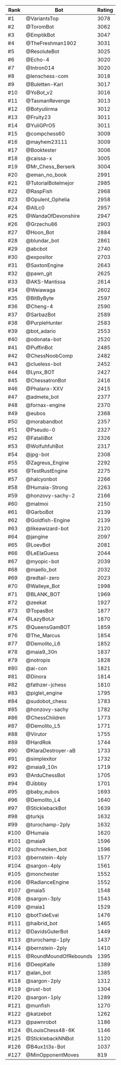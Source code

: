 Rank|Bot|Rating
---|---|---
#1|@VariantsTop|3078
#2|@ToromBot|3062
#3|@EmptikBot|3047
#4|@TheFreshman1902|3031
#5|@ResoluteBot|3025
#6|@Echo-4|3020
#7|@Intron014|3020
#8|@lenschess-com|3018
#9|@Buletten-Karl|3017
#10|@YoBot_v2|3016
#11|@TasmanRevenge|3013
#12|@Botyuliirma|3012
#13|@Fruity23|3011
#14|@YuliGPrO5|3011
#15|@compchess60|3009
#16|@mayhem23111|3009
#17|@Booktester|3006
#18|@caissa-x|3005
#19|@Mr_Chess_Berserk|3004
#20|@eman_no_book|2991
#21|@TutorialBotelmejor|2985
#22|@RaspFish|2968
#23|@Opulent_Ophelia|2958
#24|@AILc0|2957
#25|@WandaOfDevonshire|2947
#26|@Grzechu86|2903
#27|@Hoon_Bot|2884
#28|@blundar_bot|2861
#29|@abcbot|2740
#30|@expositor|2703
#31|@SaxtonEngine|2643
#32|@pawn_git|2625
#33|@AKS-Mantissa|2614
#34|@Weiawaga|2602
#35|@BitByByte|2597
#36|@Cheng-4|2590
#37|@SarbazBot|2589
#38|@PurpleHunter|2583
#39|@bot_adario|2553
#40|@odonata-bot|2520
#41|@PuffinBot|2485
#42|@ChessNoobComp|2482
#43|@clueless-bot|2452
#44|@Lynx_BOT|2427
#45|@ChessatronBot|2416
#46|@Phalanx-XXV|2415
#47|@admete_bot|2377
#48|@fornax-engine|2370
#49|@eubos|2368
#50|@morabandbot|2357
#51|@Pseudo-0|2327
#52|@FataliiBot|2326
#53|@WolfuhfuhBot|2317
#54|@jpg-bot|2308
#55|@Zagreus_Engine|2292
#56|@TestRustEngine|2275
#57|@halcyonbot|2266
#58|@Humaia-Strong|2263
#59|@honzovy-sachy-2|2166
#60|@matmoi|2150
#61|@GarboBot|2139
#62|@Goldfish-Engine|2139
#63|@likeawizard-bot|2120
#64|@jangine|2097
#65|@LoevBot|2081
#66|@LeElaGuess|2044
#67|@myopic-bot|2039
#68|@maello_bot|2032
#69|@redtail-zero|2023
#70|@Walleye_Bot|1998
#71|@BLANK_BOT|1969
#72|@zeekat|1927
#73|@TopasBot|1877
#74|@LazyBotJr|1870
#75|@QueensGamBOT|1859
#76|@The_Marcus|1854
#77|@Demolito_L6|1852
#78|@maia9_30n|1837
#79|@notropis|1828
#80|@ai-con|1821
#81|@Dinora|1814
#82|@fathzer-jchess|1810
#83|@piglet_engine|1795
#84|@sudobot_chess|1783
#85|@honzovy-sachy|1782
#86|@ChessChildren|1773
#87|@Demolito_L5|1771
#88|@Virutor|1755
#89|@HardRok|1744
#90|@KlaraDestroyer-aB|1733
#91|@simplexitor|1732
#92|@maia9_10n|1719
#93|@ArduChessBot|1705
#94|@Jibbby|1701
#95|@baby_eubos|1693
#96|@Demolito_L4|1640
#97|@SticklebackBot|1639
#98|@turkjs|1632
#99|@turochamp-2ply|1632
#100|@Humaia|1620
#101|@maia9|1596
#102|@schnecken_bot|1596
#103|@bernstein-4ply|1577
#104|@sargon-4ply|1561
#105|@monchester|1552
#106|@RadianceEngine|1552
#107|@maia5|1548
#108|@sargon-3ply|1543
#109|@maia1|1529
#110|@botTideEval|1476
#111|@haibrid_bot|1465
#112|@DavidsGuterBot|1449
#113|@turochamp-1ply|1437
#114|@bernstein-2ply|1410
#115|@RoundMoundOfRebounds|1395
#116|@DeepKalle|1389
#117|@alan_bot|1385
#118|@sargon-2ply|1312
#119|@rust-bot|1304
#120|@sargon-1ply|1289
#121|@munfish|1270
#122|@katzebot|1262
#123|@pawnrobot|1186
#124|@LouisChess48-6K|1146
#125|@SticklebackNNBot|1120
#126|@B4ux1t3s-Bot|1037
#127|@MinOpponentMoves|819
